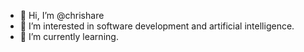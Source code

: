 - 👋 Hi, I’m @chrishare
- 👀 I’m interested in software development and artificial intelligence.
- 🌱 I’m currently learning.

<!---
chrishare/chrishare is a ✨ special ✨ repository because its `README.md` (this file) appears on your GitHub profile.
You can click the Preview link to take a look at your changes.
--->
